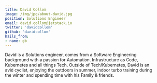 ```yaml
---
title: David Collom
image: /img/jpg/about-david.jpg
position: Solutions Engineer
email: david.collom@jetstack.io
twitter: 'davidcollom'
github: 'davidcollom'
hails_from:
- name: gb
---
```


David is a Solutions engineer, comes from a Software Engineering background with a passion for Automation, Infrastructure as Code, Kubernetes and all things Tech.
Outside of Tech/Kubernetes, David is an avid cyclist, enjoying the outdoors in summer, indoor turbo training during the winter and spending time with his Family & friends.
